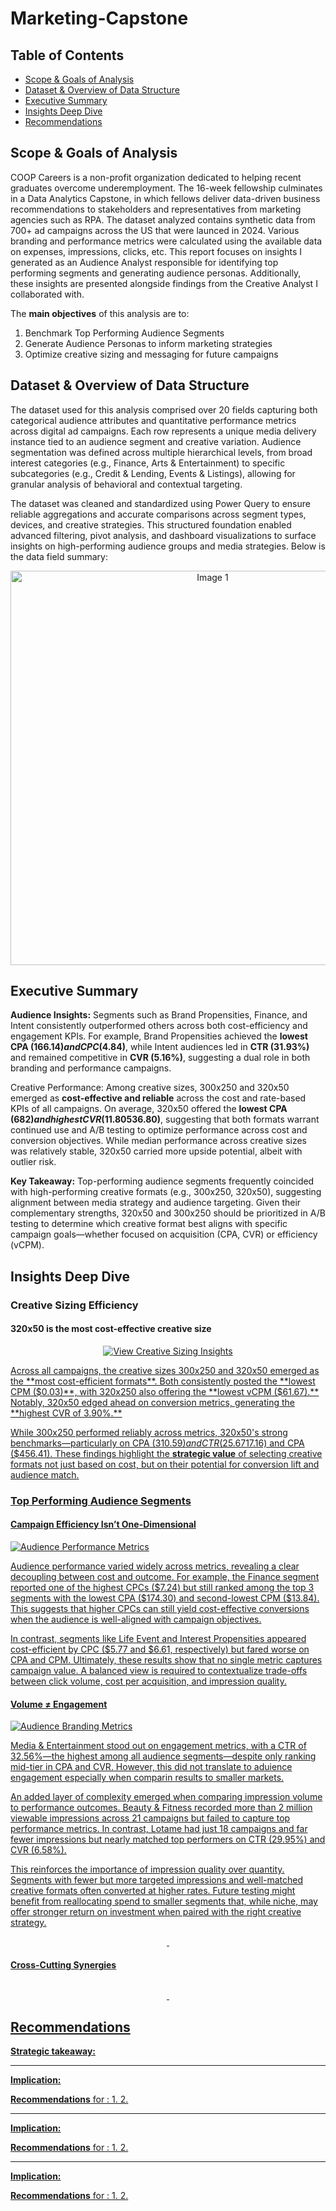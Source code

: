 # Marketing-Capstone

## Table of Contents

- [Scope & Goals of Analysis](#scope-&-goalsof-analysis)
- [Dataset & Overview of Data Structure](#dataset--overview-of-data-structure)
- [Executive Summary](#executive-summary)
- [Insights Deep Dive](#insights-deep-dive)
- [Recommendations](#recommendations)
  

## Scope & Goals of Analysis

COOP Careers is a non-profit organization dedicated to helping recent graduates overcome underemployment. The 16-week fellowship culminates in a Data Analytics Capstone, in which fellows deliver data-driven business recommendations to stakeholders and representatives from marketing agencies such as RPA. The dataset analyzed contains synthetic data from 700+ ad campaigns across the US that were launced in 2024. Various branding and performance metrics were calculated using the available data on expenses, impressions, clicks, etc. This report focuses on insights I generated as an Audience Analyst responsible for identifying top performing segments and generating audience personas. Additionally, these insights are presented alongside findings from the Creative Analyst I collaborated with. 


The **main objectives** of this analysis are to:
1. Benchmark Top Performing Audience Segments
2. Generate Audience Personas to inform marketing strategies
3. Optimize creative sizing and messaging for future campaigns

## Dataset & Overview of Data Structure

The dataset used for this analysis comprised over 20 fields capturing both categorical audience attributes and quantitative performance metrics across digital ad campaigns. Each row represents a unique media delivery instance tied to an audience segment and creative variation. Audience segmentation was defined across multiple hierarchical levels, from broad interest categories (e.g., Finance, Arts & Entertainment) to specific subcategories (e.g., Credit & Lending, Events & Listings), allowing for granular analysis of behavioral and contextual targeting.

The dataset was cleaned and standardized using Power Query to ensure reliable aggregations and accurate comparisons across segment types, devices, and creative strategies. This structured foundation enabled advanced filtering, pivot analysis, and dashboard visualizations to surface insights on high-performing audience groups and media strategies. Below is the data field summary:

<div align="center">
 <img width="631" alt="Image 1" src="https://github.com/user-attachments/assets/e4f686f2-70ee-4967-a576-3be8bacc701c" />
</div>


## Executive Summary

**Audience Insights:**
Segments such as Brand Propensities, Finance, and Intent consistently outperformed others across both cost-efficiency and engagement KPIs. For example, Brand Propensities achieved the **lowest CPA ($166.14) and CPC ($4.84)**, while Intent audiences led in **CTR (31.93%)** and remained competitive in **CVR (5.16%)**, suggesting a dual role in both branding and performance campaigns.

Creative Performance:
Among creative sizes, 300x250 and 320x50 emerged as **cost-effective and reliable** across the cost and rate-based KPIs of all campaigns. On average, 320x50 offered the **lowest CPA ($682) and highest CVR (11.80%)**, while 300x250 maintained the **lowest average vCPM ($536.80)**, suggesting that both formats warrant continued use and A/B testing to optimize performance across cost and conversion objectives. While median performance across creative sizes was relatively stable, 320x50 carried more upside potential, albeit with outlier risk.

**Key Takeaway:**
Top-performing audience segments frequently coincided with high-performing creative formats (e.g., 300x250, 320x50), suggesting alignment between media strategy and audience targeting. Given their complementary strengths, 320x50 and 300x250 should be prioritized in A/B testing to determine which creative format best aligns with specific campaign goals—whether focused on acquisition (CPA, CVR) or efficiency (vCPM).

## Insights Deep Dive

### Creative Sizing Efficiency 

#### 320x50 is the most cost-effective creative size
<p align="center">
  <a href="https://public.tableau.com/app/profile/edwin.zamora/viz/AudienceAnalystCapstone/Dashboard2?publish=yes">
    <img src="https://github.com/user-attachments/assets/36dcd61e-5b8a-4bfb-8091-c74f72d486a7" alt="View Creative Sizing Insights" />
</p>
Across all campaigns, the creative sizes 300x250 and 320x50 emerged as the **most cost-efficient formats**. Both consistently posted the **lowest CPM ($0.03)**, with 320x250 also offering the **lowest vCPM ($61.67).** Notably, 320x50 edged ahead on conversion metrics, generating the **highest CVR of 3.90%.**

While 300x250 performed reliably across metrics, 320x50's strong benchmarks—particularly on CPA ($310.59) and CTR (25.67%)—suggest that this format has higher upside when paired with the right segment. In contrast, **300x50 consistently underperformed,** recording the highest CPC ($17.16) and CPA ($456.41). These findings highlight the **strategic value** of selecting creative formats not just based on cost, but on their potential for conversion lift and audience match.





### Top Performing Audience Segments


#### Campaign Efficiency Isn’t One-Dimensional  

<p>
  <a href="https://public.tableau.com/app/profile/edwin.zamora/viz/AudienceAnalystCapstone/Dashboard1?publish=yes">
  <img src="https://github.com/user-attachments/assets/366919dc-671e-47d4-bb6c-c46651da85f2" alt = "Audience Performance Metrics">
</p>
Audience performance varied widely across metrics, revealing a clear decoupling between cost and outcome. For example, the Finance segment reported one of the highest CPCs ($7.24) but still ranked among the top 3 segments with the lowest CPA ($174.30) and second-lowest CPM ($13.84). This suggests that higher CPCs can still yield cost-effective conversions when the audience is well-aligned with campaign objectives.

In contrast, segments like Life Event and Interest Propensities appeared cost-efficient by CPC ($5.77 and $6.61, respectively) but fared worse on CPA and CPM. Ultimately, these results show that no single metric captures campaign value. A balanced view is required to contextualize trade-offs between click volume, cost per acquisition, and impression quality. <br>





#### Volume ≠ Engagement

<p>
  <a href="https://public.tableau.com/app/profile/edwin.zamora/viz/AudienceAnalystCapstone/Dashboard3?publish=yes">
  <img src="https://github.com/user-attachments/assets/1eed7665-b304-4cb1-bea0-c3277a7dd693" alt = "Audience Branding Metrics">
</p>
Media & Entertainment stood out on engagement metrics, with a CTR of 32.56%—the highest among all audience segments—despite only ranking mid-tier in CPA and CVR. However, this did not translate to aduience engagement especially when comparin results to smaller markets. 

An added layer of complexity emerged when comparing impression volume to performance outcomes. Beauty & Fitness recorded more than 2 million viewable impressions across 21 campaigns but failed to capture top performance metrics. In contrast, Lotame had just 18 campaigns and far fewer impressions but nearly matched top performers on CTR (29.95%) and CVR (6.58%).

This reinforces the importance of impression quality over quantity. Segments with fewer but more targeted impressions and well-matched creative formats often converted at higher rates. Future testing might benefit from reallocating spend to smaller segments that, while niche, may offer stronger return on investment when paired with the right creative strategy.


<p align="center">
  <img src="">
  <img src="">
</p>



#### Cross-Cutting Synergies

<p align="center">
  <img src= "">
</p>

<p align="center">
  <img src="">
  <img src="">
</p>


#### 




## Recommendations
**Strategic takeaway:** 

** **
**Implication:** 

**Recommendations** for :
1. 
2. 

** **
**Implication:** 

**Recommendations** for :
1. 
2. 

** **
**Implication:** 

**Recommendations** for :
1. 
2. 


